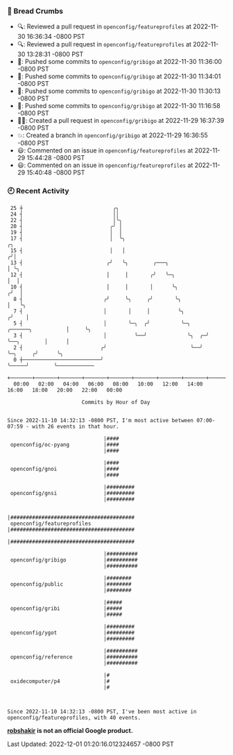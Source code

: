 ### 🍞 Bread Crumbs

 * 🔍: Reviewed a pull request in  `openconfig/featureprofiles` at 2022-11-30 16:36:34 -0800 PST
 * 🔍: Reviewed a pull request in  `openconfig/featureprofiles` at 2022-11-30 13:28:31 -0800 PST
 * 🚢: Pushed some commits to `openconfig/gribigo` at 2022-11-30 11:36:00 -0800 PST
 * 🚢: Pushed some commits to `openconfig/gribigo` at 2022-11-30 11:34:01 -0800 PST
 * 🚢: Pushed some commits to `openconfig/gribigo` at 2022-11-30 11:30:13 -0800 PST
 * 🚢: Pushed some commits to `openconfig/gribigo` at 2022-11-30 11:16:58 -0800 PST
 * ✍🏼: Created a pull request in `openconfig/gribigo` at 2022-11-29 16:37:39 -0800 PST
 * 💥: Created a branch in `openconfig/gribigo` at 2022-11-29 16:36:55 -0800 PST
 * 😃: Commented on an issue in `openconfig/featureprofiles` at 2022-11-29 15:44:28 -0800 PST
 * 😃: Commented on an issue in `openconfig/featureprofiles` at 2022-11-29 15:40:48 -0800 PST

### 🕘 Recent Activity
```
 25 ┼                             ╭╮
 24 ┤                             ││
 22 ┤                             │╰╮
 20 ┤                            ╭╯ │
 19 ┤                            │  │
 17 ┤                            │  ╰╮                                                ╭╮
 15 ┤                            │   │                                               ╭╯│
 13 ┤                           ╭╯   ╰╮        ╭───╮                                 │ ╰╮
 12 ┤                           │     │       ╭╯   ╰─╮                               │  │
 10 ┤                           │     │       │      ╰╮                             ╭╯  │
  8 ┤                          ╭╯     ╰╮     ╭╯       ╰╮                            │   ╰╮
  7 ┤                          │       │     │         ╰╮                          ╭╯    │
  5 ┤                          │       ╰─╮  ╭╯          ╰─╮     ╭──────╮           │     ╰╮
  3 ┤                          │         ╰──╯             ╰╮  ╭─╯      ╰──╮        │      │
  2 ┤                         ╭╯                           ╰──╯           ╰─╮     ╭╯      ╰╮
  0 ┼─────────────────────────╯                                             ╰─────╯        ╰────────────
    +───────+───────+───────+───────+───────+───────+───────+───────+───────+───────+───────+───────+────
  00:00   02:00   04:00   06:00   08:00   10:00   12:00   14:00   16:00   18:00   20:00   22:00   00:00   

						Commits by Hour of Day


Since 2022-11-10 14:32:13 -0800 PST, I'm most active between 07:00-07:59 - with 26 events in that hour.

```



```
                               |####
 openconfig/oc-pyang           |####
                               |####

                               |####
 openconfig/gnoi               |####
                               |####

                               |#########
 openconfig/gnsi               |#########
                               |#########

                               |########################################
 openconfig/featureprofiles    |########################################
                               |########################################

                               |##########
 openconfig/gribigo            |##########
                               |##########

                               |########
 openconfig/public             |########
                               |########

                               |#####
 openconfig/gribi              |#####
                               |#####

                               |#########
 openconfig/ygot               |#########
                               |#########

                               |##########
 openconfig/reference          |##########
                               |##########

                               |#
 oxidecomputer/p4              |#
                               |#



Since 2022-11-10 14:32:13 -0800 PST, I've been most active in openconfig/featureprofiles, with 40 events.

```
**[robshakir](mailto:robjs@google.com) is not an official Google product.**  


Last Updated: 2022-12-01 01:20:16.012324657 -0800 PST
